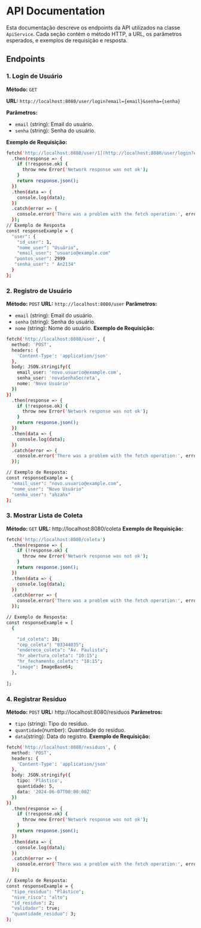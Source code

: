 # API Documentation

Esta documentação descreve os endpoints da API utilizados na classe `ApiService`.
Cada seção contém o método HTTP, a URL, os parâmetros esperados, e exemplos de requisição e resposta.

## Endpoints

### 1. Login de Usuário

**Método:** `GET`

**URL:** `http://localhost:8080/user/login?email={email}&senha={senha}`

**Parâmetros:**
- `email` (string): Email do usuário.
- `senha` (string): Senha do usuário.

**Exemplo de Requisição:**
```bash
fetch('http://localhost:8080/user/1](http://localhost:8080/user/login?email=usuario@example.com&senha=senha123')
  .then(response => {
    if (!response.ok) {
      throw new Error('Network response was not ok');
    }
    return response.json();
  })
  .then(data => {
    console.log(data);
  })
  .catch(error => {
    console.error('There was a problem with the fetch operation:', error);
  });
// Exemplo de Resposta
const responseExample = {
  "user": {
    "id_user": 1,
    "nome_user": "Usuário",
    "email_user": "usuario@example.com"
   "pontos_user": 2999
   "senha_user": " An2134"
  }
};

```
### 2. Registro de Usuário

**Método:** `POST`
**URL:** `http://localhost:8080/user`
**Parâmetros:**
- `email` (string): Email do usuário.
- `senha` (string): Senha do usuário.
- `nome` (string): Nome do usuário.
**Exemplo de Requisição:**

```bash
fetch('http://localhost:8080/user', {
  method: 'POST',
  headers: {
    'Content-Type': 'application/json'
  },
  body: JSON.stringify({
    email_user: 'novo.usuario@example.com',
    senha_user: 'novaSenhaSecreta',
    nome: 'Novo Usuário'
  })
})
  .then(response => {
    if (!response.ok) {
      throw new Error('Network response was not ok');
    }
    return response.json();
  })
  .then(data => {
    console.log(data);
  })
  .catch(error => {
    console.error('There was a problem with the fetch operation:', error);
  });

// Exemplo de Resposta:
const responseExample = {
  "email_user": "novo.usuario@example.com",
  "nome_user": "Novo Usuário"
  "senha_user": "ahzahx"
};
```
### 3. Mostrar Lista de Coleta

**Método:** `GET`
**URL:**  http://localhost:8080/coleta
**Exemplo de Requisição:**

```bash
fetch('http://localhost:8080/coleta')
  .then(response => {
    if (!response.ok) {
      throw new Error('Network response was not ok');
    }
    return response.json();
  })
  .then(data => {
    console.log(data);
  })
  .catch(error => {
    console.error('There was a problem with the fetch operation:', error);
  });

// Exemplo de Resposta:
const responseExample = [
  {

    "id_coleta": 10;
    "cep_coleta": "03344035";
    "endereco_coleta": "Av. Paulista";
    "hr_abertura_coleta": "10:15";
    "hr_fechamento_coleta": "18:15";
    "image": ImageBase64;
  },
  
];
```
 ### 4. Registrar Resíduo

**Método:** `POST`
**URL:**  http://localhost:8080/residuos
**Parâmetros:**
- `tipo` (string): Tipo do resíduo.
- `quantidade`(number): Quantidade do resíduo.
- `data`(string): Data do registro.
**Exemplo de Requisição:**

```bash
fetch('http://localhost:8080/residuos', {
  method: 'POST',
  headers: {
    'Content-Type': 'application/json'
  },
  body: JSON.stringify({
    tipo: 'Plástico',
    quantidade: 5,
    data: '2024-06-07T00:00:00Z'
  })
})
  .then(response => {
    if (!response.ok) {
      throw new Error('Network response was not ok');
    }
    return response.json();
  })
  .then(data => {
    console.log(data);
  })
  .catch(error => {
    console.error('There was a problem with the fetch operation:', error);
  });

// Exemplo de Resposta:
const responseExample = {
  "tipo_residuo": "Plástico";
  "nive_risco": "alto";
  "id_residuo": 2;
  "validador": true;
  "quantidade_residuo": 3;
};

```